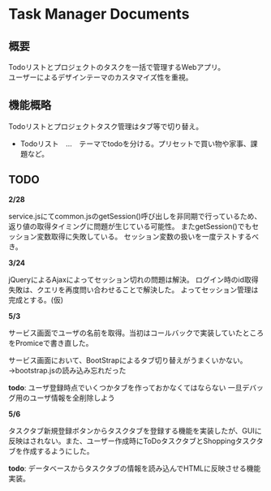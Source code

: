 
# Task Manager Documents

## 概要
Todoリストとプロジェクトのタスクを一括で管理するWebアプリ。<br>
ユーザーによるデザインテーマのカスタマイズ性を重視。

## 機能概略
Todoリストとプロジェクトタスク管理はタブ等で切り替え。
* Todoリスト　…　テーマでtodoを分ける。プリセットで買い物や家事、課題など。

## TODO
**2/28**

service.jsにてcommon.jsのgetSession()呼び出しを非同期で行っているため、返り値の取得タイミングに問題が生じている可能性。
またgetSession()でもセッション変数取得に失敗している。
セッション変数の扱いを一度テストするべき。

**3/24**

jQueryによるAjaxによってセッション切れの問題は解決。
ログイン時のid取得失敗は、クエリを再度問い合わせることで解決した。
よってセッション管理は完成とする。(仮)

**5/3**

サービス画面でユーザの名前を取得。当初はコールバックで実装していたところをPromiceで書き直した。

サービス画面において、BootStrapによるタブ切り替えがうまくいかない。
    →bootstrap.jsの読み込み忘れだった

**todo**: ユーザ登録時点でいくつかタブを作っておかなくてはならない
          一旦デバッグ用のユーザ情報を全削除しよう

**5/6**

タスクタブ新規登録ボタンからタスクタブを登録する機能を実装したが、GUIに反映はされない。また、ユーザー作成時にToDoタスクタブとShoppingタスクタブを作成するようにした。

**todo**: データベースからタスクタブの情報を読み込んでHTMLに反映させる機能実装。